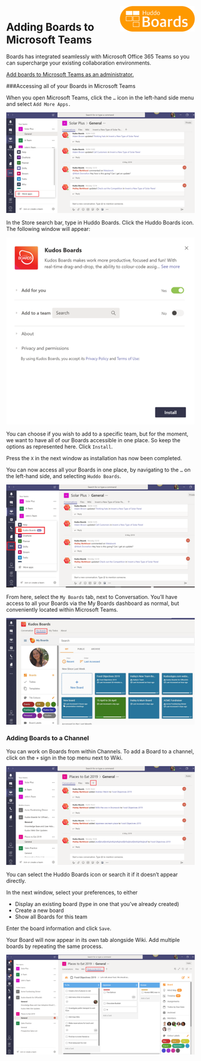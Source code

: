 <img style="float: right" src="/assets/images/boards-logo.jpg" width="200" alt="My Boards" />

# Adding Boards to Microsoft Teams

Boards has integrated seamlessly with Microsoft Office 365 Teams so you can supercharge your existing collaboration environments.

 [Add boards to Microsoft Teams as an administrator.](/boards/msgraph/teams/)

###Accessing all of your Boards in Microsoft Teams

When you open Microsoft Teams, click the `…` icon in the left-hand side menu and select `Add More Apps.`

![](./boards_to_teams1.png)

In the Store search bar, type in Huddo Boards. Click the Huddo Boards icon. The following window will appear:

![](./boards_to_teams2.png)

You can choose if you wish to add to a specific team, but for the moment, we want to have all of our Boards accessible in one place. So keep the options as represented here. Click `Install`.  

Press the `X` in the next window as installation has now been completed.

You can now access all your Boards in one place, by navigating to the `…` on the left-hand side, and selecting `Huddo Boards`.

![](./boards_to_teams3.png)

From here, select the `My Boards` tab, next to Conversation. You’ll have access to all your Boards via the My Boards dashboard as normal, but conveniently located within Microsoft Teams.  

![](./boards_to_teams4.png)

### Adding Boards to a Channel

You can work on Boards from within Channels. To add a Board to a channel, click on the `+` sign in the top menu next to Wiki.

 ![](./boards_to_teams5.png)

 You can select the Huddo Boards icon or search it if it doesn’t appear directly.

 In the next window, select your preferences, to either

* Display an existing board (type in one that you’ve already created)
* Create a new board
* Show all Boards for this team

Enter the board information and click `Save`.

Your Board will now appear in its own tab alongside Wiki. Add multiple boards by repeating the same process.

![](./boards_to_teams6.png)
